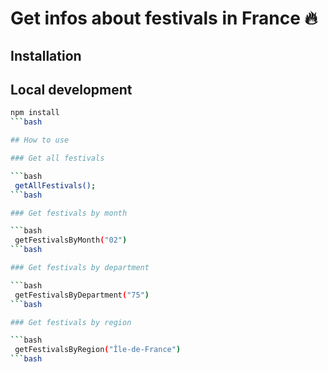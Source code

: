# Get infos about festivals in France 🔥


## Installation


## Local development

```bash
npm install
```bash

## How to use

### Get all festivals

```bash
 getAllFestivals();
```bash

### Get festivals by month

```bash
 getFestivalsByMonth("02")
```bash

### Get festivals by department

```bash
 getFestivalsByDepartment("75")
```bash

### Get festivals by region

```bash
 getFestivalsByRegion("Île-de-France")
```bash

